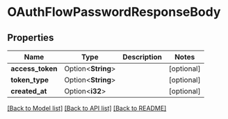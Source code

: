 # OAuthFlowPasswordResponseBody

## Properties

Name | Type | Description | Notes
------------ | ------------- | ------------- | -------------
**access_token** | Option<**String**> |  | [optional]
**token_type** | Option<**String**> |  | [optional]
**created_at** | Option<**i32**> |  | [optional]

[[Back to Model list]](../README.md#documentation-for-models) [[Back to API list]](../README.md#documentation-for-api-endpoints) [[Back to README]](../README.md)


